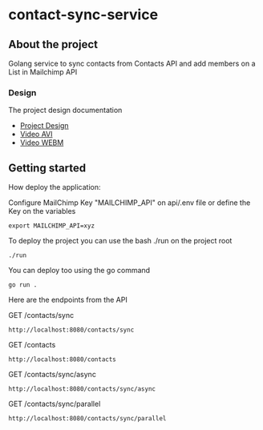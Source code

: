 # contact-sync-service

## About the project

Golang service to sync contacts from Contacts API and add members on a List in Mailchimp API

### Design

The project design documentation

* [Project Design](https://holly-card-34d.notion.site/Contacts-Sync-Technical-Design-d082fef3f0f24491908668392ddf41c3)
* [Video AVI](https://drive.google.com/file/d/1g08b6l41IZXa8wZ7nPmbAPvmzJK_1WGe/view?usp=sharing)
* [Video WEBM](https://drive.google.com/file/d/1bWs4zD1DYr-DYlPp9PXyv-7Lkon5a4Xt/view?usp=sharing)

## Getting started

How deploy the application:

Configure MailChimp Key "MAILCHIMP_API" on api/.env file or define the Key on the variables

```
export MAILCHIMP_API=xyz
```

To deploy the project you can use the bash ./run on the project root

```
./run
```

You can deploy too using the go command

```
go run .
```

Here are the endpoints from the API

GET /contacts/sync

```
http://localhost:8080/contacts/sync
```

GET /contacts

```
http://localhost:8080/contacts
```

GET /contacts/sync/async

```
http://localhost:8080/contacts/sync/async
```

GET /contacts/sync/parallel

```
http://localhost:8080/contacts/sync/parallel
```
